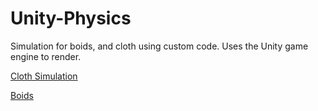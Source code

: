 # Unity-Physics

Simulation for boids, and cloth using custom code. Uses the Unity game engine to render.

[Cloth Simulation](https://bennybroseph.github.io/Unity-Physics/Cloth/index.html)

[Boids](https://bennybroseph.github.io/Unity-Physics/Boids/index.html)
